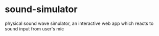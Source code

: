 # sound-simulator
physical sound wave simulator, an interactive web app which reacts to sound input from user's mic
